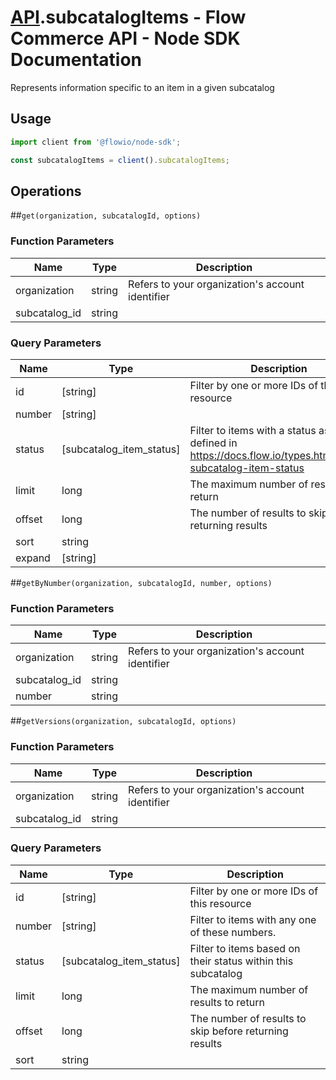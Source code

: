 # [API](README.md).subcatalogItems - Flow Commerce API - Node SDK Documentation

Represents information specific to an item in a given subcatalog

## Usage

```JavaScript
import client from '@flowio/node-sdk';

const subcatalogItems = client().subcatalogItems;
```

## Operations

##`get(organization, subcatalogId, options)`

### Function Parameters

| Name  | Type | Description |
| ---- | ---- | ---- |
| organization | string | Refers to your organization&#x27;s account identifier |
| subcatalog_id | string |  |

### Query Parameters

| Name  | Type | Description |
| ---- | ---- | ---- |
| id | [string] | Filter by one or more IDs of this resource |
| number | [string] |  |
| status | [subcatalog_item_status] | Filter to items with a status as defined in https://docs.flow.io/types.html#type-subcatalog-item-status |
| limit | long | The maximum number of results to return |
| offset | long | The number of results to skip before returning results |
| sort | string |  |
| expand | [string] |  |

##`getByNumber(organization, subcatalogId, number, options)`

### Function Parameters

| Name  | Type | Description |
| ---- | ---- | ---- |
| organization | string | Refers to your organization&#x27;s account identifier |
| subcatalog_id | string |  |
| number | string |  |


##`getVersions(organization, subcatalogId, options)`

### Function Parameters

| Name  | Type | Description |
| ---- | ---- | ---- |
| organization | string | Refers to your organization&#x27;s account identifier |
| subcatalog_id | string |  |

### Query Parameters

| Name  | Type | Description |
| ---- | ---- | ---- |
| id | [string] | Filter by one or more IDs of this resource |
| number | [string] | Filter to items with any one of these numbers. |
| status | [subcatalog_item_status] | Filter to items based on their status within this subcatalog |
| limit | long | The maximum number of results to return |
| offset | long | The number of results to skip before returning results |
| sort | string |  |


